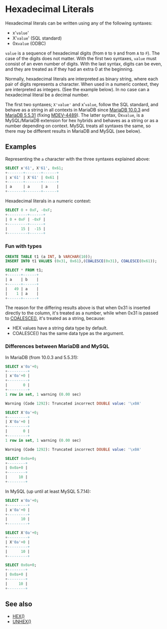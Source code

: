 # Hexadecimal Literals

Hexadecimal literals can be written using any of the following syntaxes:

- x'`value`'
- X'`value`' (SQL standard)
- 0x`value` (ODBC)

`value` is a sequence of hexadecimal digits (from `0` to `9` and from `A` to `F`). The case of the digits does not matter. With the first two syntaxes, `value` must consist of an even number of digits. With the last syntax, digits can be even, and they are treated as if they had an extra 0 at the beginning.

Normally, hexadecimal literals are interpreted as binary string, where each pair of digits represents a character. When used in a numeric context, they are interpreted as integers. (See the example below). In no case can a hexadecimal literal be a decimal number.

The first two syntaxes; `X'value'` and x'`value`, follow the SQL standard, and behave as a string in all contexts in MariaDB since [MariaDB 10.0.3](/kb/en/mariadb-1003-release-notes/) and [MariaDB 5.5.31](/kb/en/mariadb-5531-release-notes/) (fixing [MDEV-4489](https://jira.mariadb.org/browse/MDEV-4489)). The latter syntax, 0x`value`, is a MySQL/MariaDB extension for hex hybrids and behaves as a string or as a number depending on context. MySQL treats all syntaxes the same, so there may be different results in MariaDB and MySQL (see below).

## Examples

Representing the `a` character with the three syntaxes explained above:

```sql
SELECT x'61', X'61', 0x61;
+-------+-------+------+
| x'61' | X'61' | 0x61 |
+-------+-------+------+
| a     | a     | a    |
+-------+-------+------+
```

Hexadecimal literals in a numeric context:

```sql
SELECT 0 + 0xF, -0xF;
+---------+------+
| 0 + 0xF | -0xF |
+---------+------+
|      15 |  -15 |
+---------+------+
```

### Fun with types

```sql
CREATE TABLE t1 (a INT, b VARCHAR(10));
INSERT INTO t1 VALUES (0x31, 0x61),(COALESCE(0x31), COALESCE(0x61));

SELECT * FROM t1;
+------+------+
| a    | b    |
+------+------+
|   49 | a    |
|    1 | a    |
+------+------+
```

The reason for the differing results above is that when 0x31 is inserted directly to the column, it's treated as a number, while when 0x31 is passed to [COALESCE()](/sql-statements-structure/operators/comparison-operators/coalesce/), it's treated as a string, because:

- HEX values have a string data type by default.
- COALESCE() has the same data type as the argument.

### Differences between MariaDB and MySQL

In MariaDB (from 10.0.3 and 5.5.31):

```sql
SELECT x'0a'+0;
+---------+
| x'0a'+0 |
+---------+
|       0 |
+---------+
1 row in set, 1 warning (0.00 sec)

Warning (Code 1292): Truncated incorrect DOUBLE value: '\x0A'

SELECT X'0a'+0;
+---------+
| X'0a'+0 |
+---------+
|       0 |
+---------+
1 row in set, 1 warning (0.00 sec)

Warning (Code 1292): Truncated incorrect DOUBLE value: '\x0A'

SELECT 0x0a+0;
+--------+
| 0x0a+0 |
+--------+
|     10 |
+--------+
```

In MySQL (up until at least MySQL 5.7.14):

```sql
SELECT x'0a'+0;
+---------+
| x'0a'+0 |
+---------+
|      10 |
+---------+

SELECT X'0a'+0;
+---------+
| X'0a'+0 |
+---------+
|      10 |
+---------+

SELECT 0x0a+0;
+--------+
| 0x0a+0 |
+--------+
|     10 |
+--------+
```

## See also

- [HEX()](/built-in-functions/string-functions/hex/)
- [UNHEX()](/built-in-functions/string-functions/unhex/)